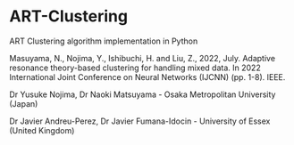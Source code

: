 # ART-Clustering
ART Clustering algorithm implementation in Python

Masuyama, N., Nojima, Y., Ishibuchi, H. and Liu, Z., 2022, July. Adaptive resonance theory-based clustering for handling mixed data. In 2022 International Joint Conference on Neural Networks (IJCNN) (pp. 1-8). IEEE.

Dr Yusuke Nojima, Dr Naoki Matsuyama - Osaka Metropolitan University (Japan) 

Dr Javier Andreu-Perez, Dr Javier Fumana-Idocin - University of Essex (United Kingdom) 

